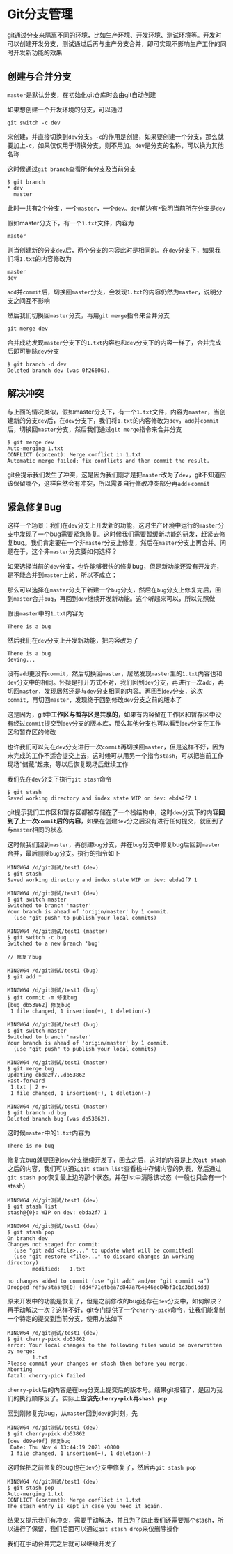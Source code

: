# Git分支管理

git通过分支来隔离不同的环境，比如生产环境、开发环境、测试环境等。开发时可以创建开发分支，测试通过后再与生产分支合并，即可实现不影响生产工作的同时开发新功能的效果

## 创建与合并分支

`master`是默认分支，在初始化git仓库时会由git自动创建

如果想创建一个开发环境的分支，可以通过

```
git switch -c dev
```

来创建，并直接切换到`dev`分支。`-c`的作用是创建，如果要创建一个分支，那么就要加上`-c`，如果仅仅用于切换分支，则不用加。`dev`是分支的名称，可以换为其他名称

这时候通过`git branch`查看所有分支及当前分支

```
$ git branch
* dev
  master
```

此时一共有2个分支，一个`master`，一个`dev`。`dev`前边有`*`说明当前所在分支是`dev`

假如master分支下，有一个`1.txt`文件，内容为

```
master
```

则当创建新的分支`dev`后，两个分支的内容此时是相同的。在`dev`分支下，如果我们将`1.txt`的内容修改为

```
master
dev
```

`add`并`commit`后，切换回`master`分支，会发现`1.txt`的内容仍然为`master`，说明分支之间互不影响

然后我们切换回`master`分支，再用`git merge`指令来合并分支

```
git merge dev
```

合并成功发现`master`分支下的`1.txt`内容也和`dev`分支下的内容一样了，合并完成后即可删除`dev`分支

```
$ git branch -d dev
Deleted branch dev (was 0f26606).
```

## 解决冲突

与上面的情况类似，假如master分支下，有一个`1.txt`文件，内容为`master`，当创建新的分支`dev`后，在`dev`分支下，我们将`1.txt`的内容修改为`dev`，`add`并`commit`后，切换回`master`分支，然后我们通过`git merge`指令来合并分支

```
$ git merge dev
Auto-merging 1.txt
CONFLICT (content): Merge conflict in 1.txt
Automatic merge failed; fix conflicts and then commit the result.
```

git会提示我们发生了冲突，这是因为我们刚才是把`master`改为了`dev`，git不知道应该保留哪个，这样自然会有冲突，所以需要自行修改冲突部分再`add`+`commit`

## 紧急修复Bug

这样一个场景：我们在`dev`分支上开发新的功能，这时生产环境中运行的`master`分支中发现了一个bug需要紧急修复。这时候我们需要暂缓新功能的研发，赶紧去修复bug。我们肯定要在一个非`master`分支上修复，然后在`master`分支上再合并。问题在于，这个非`master`分支要如何选择？

如果选择当前的`dev`分支，也许能够很快的修复bug，但是新功能还没有开发完，是不能合并到`master`上的，所以不成立；

那么可以选择在`master`分支下新建一个`bug`分支，然后在`bug`分支上修复完后，回到`master`合并`bug`，再回到`dev`继续开发新功能。这个听起来可以，所以先照做

假设`master`中的`1.txt`内容为

```
There is a bug
```

然后我们在`dev`分支上开发新功能，把内容改为了

```
There is a bug
deving...
```

没有`add`更没有`commit`，然后切换回`master`，居然发现`master`里的`1.txt`内容也和`dev`分支中的相同。怀疑是打开方式不对，我们回到`dev`分支，再进行一次`add`，再切回`master`，发现居然还是与`dev`分支相同的内容。再回到`dev`分支，这次`commit`，再切回`master`，发现终于回到修改`dev`分支之前的版本了

这是因为，git中**工作区与暂存区是共享的**，如果有内容留在工作区和暂存区中没有经过`commit`提交到`dev`分支的版本库，那么其他分支也可以看到`dev`分支在工作区和暂存区的修改

也许我们可以先在`dev`分支进行一次`commit`再切换回`master`，但是这样不好，因为未完成的工作不适合提交上去，这时候可以用另一个指令`stash`，可以把当前工作现场“储藏”起来，等以后恢复现场后继续工作

我们先在`dev`分支下执行`git stash`命令

```
$ git stash
Saved working directory and index state WIP on dev: ebda2f7 1
```

git提示我们工作区和暂存区都被存储在了一个栈结构中，这时`dev`分支下的内容**回到了上一次`commit`后的内容**，如果在创建`dev`分之后没有进行任何提交，就回到了与`master`相同的状态

这时候我们回到`master`，再创建`bug`分支，并在`bug`分支中修复bug后回到`master`合并，最后删除`bug`分支。执行的指令如下

```
MINGW64 /d/git测试/test1 (dev)
$ git stash
Saved working directory and index state WIP on dev: ebda2f7 1

MINGW64 /d/git测试/test1 (dev)
$ git switch master
Switched to branch 'master'
Your branch is ahead of 'origin/master' by 1 commit.
  (use "git push" to publish your local commits)

MINGW64 /d/git测试/test1 (master)
$ git switch -c bug
Switched to a new branch 'bug'

// 修复了bug

MINGW64 /d/git测试/test1 (bug)
$ git add *

MINGW64 /d/git测试/test1 (bug)
$ git commit -m 修复bug
[bug db53862] 修复bug
 1 file changed, 1 insertion(+), 1 deletion(-)

MINGW64 /d/git测试/test1 (bug)
$ git switch master
Switched to branch 'master'
Your branch is ahead of 'origin/master' by 1 commit.
  (use "git push" to publish your local commits)

MINGW64 /d/git测试/test1 (master)
$ git merge bug
Updating ebda2f7..db53862
Fast-forward
 1.txt | 2 +-
 1 file changed, 1 insertion(+), 1 deletion(-)
 
MINGW64 /d/git测试/test1 (master)
$ git branch -d bug
Deleted branch bug (was db53862).
```

这时候`master`中的`1.txt`内容为

```
There is no bug
```

修复完bug就要回到`dev`分支继续开发了，回去之后，这时的内容是上次`git stash`之后的内容，我们可以通过`git stash list`查看栈中存储内容的列表，然后通过`git stash pop`恢复最上边的那个状态，并在list中清除该状态（一般也只会有一个stash）

```
MINGW64 /d/git测试/test1 (dev)
$ git stash list
stash@{0}: WIP on dev: ebda2f7 1

MINGW64 /d/git测试/test1 (dev)
$ git stash pop
On branch dev
Changes not staged for commit:
  (use "git add <file>..." to update what will be committed)
  (use "git restore <file>..." to discard changes in working directory)
        modified:   1.txt

no changes added to commit (use "git add" and/or "git commit -a")
Dropped refs/stash@{0} (dd4f71efbea7c847a764e46ec84bf1c1c3bd1ddd)
```

原来开发中的功能是恢复了，但是之前修改的bug还存在`dev`分支中，如何解决？再手动解决一次？这样不好，git专门提供了一个`cherry-pick`命令，让我们能复制一个特定的提交到当前分支，使用方法如下

```
MINGW64 /d/git测试/test1 (dev)
$ git cherry-pick db53862
error: Your local changes to the following files would be overwritten by merge:
        1.txt
Please commit your changes or stash them before you merge.
Aborting
fatal: cherry-pick failed
```

`cherry-pick`后的内容是在`bug`分支上提交后的版本号。结果git报错了，是因为我们的执行顺序反了。实际上**应该先`cherry-pick`再`shash pop`**

回到刚修复完bug，从`master`回到`dev`的时刻，先

```
MINGW64 /d/git测试/test1 (dev)
$ git cherry-pick db53862
[dev d09e49f] 修复bug
 Date: Thu Nov 4 13:44:19 2021 +0800
 1 file changed, 1 insertion(+), 1 deletion(-)
```

这时候把之前修复的bug也在`dev`分支中修复了，然后再`git stash pop`

```
MINGW64 /d/git测试/test1 (dev)
$ git stash pop
Auto-merging 1.txt
CONFLICT (content): Merge conflict in 1.txt
The stash entry is kept in case you need it again.
```

结果又提示我们有冲突，需要手动解决，并且为了防止我们还需要那个stash，所以进行了保留，我们后面可以通过`git stash drop`来仅删除操作

我们在手动合并完之后就可以继续开发了


